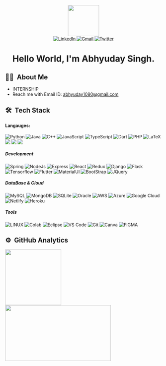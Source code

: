 <div id="header" align="center">
  <img src="https://media.giphy.com/media/M9gbBd9nbDrOTu1Mqx/giphy.gif" width="100"/>
  <div id="badges">
    <a href="https://www.linkedin.com/in/abhyuday1080/" target="_blank">
      <img alt="LinkedIn" src="https://img.shields.io/badge/LinkedIn-0077B5?style=for-the-badge&logo=linkedin&logoColor=white" />
    </a>
    <a href="mailto:abhyuday1080gmail.com" target="_blank">
      <img alt="Gmail" src="https://img.shields.io/badge/-gmail-%23D14836?style=for-the-badge&logo=Gmail&logoColor=white" />
    </a>
    <a href="https://twitter.com/abhyuday0007" target="_blank">
      <img alt="Twitter" src="https://img.shields.io/badge/-twitter-0077B5?style=for-the-badge&logo=Twitter&logoColor=white">
    </a>

  </div>
  <img src="https://komarev.com/ghpvc/?username=Sumitpathak721&style=flat-square&color=blue" alt=""/>
  <h1>
    Hello World, I'm Abhyuday Singh.
  </h1>
</div>



## 👨‍💻  &nbsp;About Me 

- INTERNSHIP
- Reach me with Email ID: <a href="mailto:abhyuday1080@gmail.com">abhyuday1080@gmail.com</a>


## 🛠 &nbsp;Tech Stack



<h4>Langauges:</h4>
<p> 
<img alt="Python" src="https://img.shields.io/badge/python-%2314354C.svg?style=for-the-badge&logo=python&logoColor=white"/>
<img alt="Java" src="https://img.shields.io/badge/Java-ED8B00?style=for-the-badge&logo=openjdk&logoColor=white" />
<img alt="C++" src="https://img.shields.io/badge/C%2B%2B-00599C?style=for-the-badge&logo=c%2B%2B&logoColor=white" />
<img alt="JavaScript" src="https://img.shields.io/badge/javascript-%23323330.svg?&style=for-the-badge&logo=javascript&logoColor=%23F7DF1E" />
<img alt="TypeScript" src="https://img.shields.io/badge/TypeScript-007ACC?style=for-the-badge&logo=typescript&logoColor=white" />
<img alt="Dart" src="https://img.shields.io/badge/Dart-0175C2?style=for-the-badge&logo=dart&logoColor=white"/>
<img alt="PHP" src="https://img.shields.io/badge/PHP-777BB4?style=for-the-badge&logo=php&logoColor=white"/>
<img alt="LaTeX" src="https://img.shields.io/badge/latex-%23008080.svg?style=for-the-badge&logo=latex&logoColor=white" />
<img src="https://img.shields.io/badge/HTML5-E34F26?style=for-the-badge&logo=html5&logoColor=white"/>
<img src="https://img.shields.io/badge/CSS3-1572B6?style=for-the-badge&logo=css3&logoColor=white"/>
<img src="https://img.shields.io/badge/Tailwind_CSS-38B2AC?style=for-the-badge&logo=tailwind-css&logoColor=white"/>

</p>
<h5>Development</h5>
<p>
<img alt="Spring" src="https://img.shields.io/badge/Spring-6DB33F?style=for-the-badge&logo=spring&logoColor=white"/>
<img alt="NodeJs" src="https://img.shields.io/badge/python-%2314354C.svg?style=for-the-badge&logo=python&logoColor=white"/>
<img alt="Express" src="https://img.shields.io/badge/Express.js-404D59?style=for-the-badge"/>  
<img alt="React" src="https://img.shields.io/badge/React-20232A?style=for-the-badge&logo=react&logoColor=61DAFB"/>
<img alt="Redux" src="https://img.shields.io/badge/Redux-593D88?style=for-the-badge&logo=redux&logoColor=white"/>
<img alt="Django" src="https://img.shields.io/badge/Django-092E20?style=for-the-badge&logo=django&logoColor=white"/>
<img alt="Flask" src="https://img.shields.io/badge/Flask-000000?style=for-the-badge&logo=flask&logoColor=white"/>
<img alt="Tensorflow" src="https://img.shields.io/badge/TensorFlow-FF6F00?style=for-the-badge&logo=tensorflow&logoColor=white"/>
<img alt="Flutter" src="https://img.shields.io/badge/Flutter-02569B?style=for-the-badge&logo=flutter&logoColor=white"/>
<img alt="MaterialUI" src="https://img.shields.io/badge/Material--UI-0081CB?style=for-the-badge&logo=material-ui&logoColor=white"/>
<img alt="BootStrap" src="https://img.shields.io/badge/Bootstrap-563D7C?style=for-the-badge&logo=bootstrap&logoColor=white"/>
<img alt="JQuery" src="https://img.shields.io/badge/jQuery-0769AD?style=for-the-badge&logo=jquery&logoColor=white"/>
</p>

<h5>DataBase & Cloud</h5>
<p>
<img alt="MySQL" src="https://img.shields.io/badge/MySQL-00000F?style=for-the-badge&logo=mysql&logoColor=white"/>
<img alt="MongoDB" src="https://img.shields.io/badge/MongoDB-4EA94B?style=for-the-badge&logo=mongodb&logoColor=white"/>
<img alt="SQLite" src="https://img.shields.io/badge/SQLite-07405E?style=for-the-badge&logo=sqlite&logoColor=white"/>
<img alt="Oracle" src="https://img.shields.io/badge/Oracle-F80000?style=for-the-badge&logo=oracle&logoColor=black"/>
<img alt="AWS" src="https://img.shields.io/badge/Amazon_AWS-232F3E?style=for-the-badge&logo=amazon-aws&logoColor=white"/>
<img alt="Azure" src="https://img.shields.io/badge/Microsoft_Azure-0089D6?style=for-the-badge&logo=microsoft-azure&logoColor=white"/>
<img alt="Google Cloud" src="https://img.shields.io/badge/Google_Cloud-4285F4?style=for-the-badge&logo=google-cloud&logoColor=white" />
<img alt="Netlify" src="https://img.shields.io/badge/Netlify-00C7B7?style=for-the-badge&logo=netlify&logoColor=white"/>
<img alt="Heroku" src="https://img.shields.io/badge/Heroku-430098?style=for-the-badge&logo=heroku&logoColor=white"/>
</p>

<h5>Tools</h5>
<p>
<img alt="LINUX" src="https://img.shields.io/badge/Linux-FCC624?style=for-the-badge&logo=linux&logoColor=white" />
<img alt="Colab" src="https://img.shields.io/badge/Colab-F9AB00?style=for-the-badge&logo=googlecolab&color=525252"/>
<img alt="Eclipse" src="https://img.shields.io/badge/Eclipse-2C2255?style=for-the-badge&logo=eclipse&logoColor=white"/>
<img alt="VS Code" src="https://img.shields.io/badge/Visual_Studio_Code-0078D4?style=for-the-badge&logo=visual%20studio%20code&logoColor=white"/>
<img alt="Git" src="https://img.shields.io/badge/GIT-E44C30?style=for-the-badge&logo=git&logoColor=white"/>
<img alt="Canva" src="https://img.shields.io/badge/Canva-00C4CC.svg?style=for-the-badge&logo=Canva&logoColor=white" />
<img alt="FIGMA" src="https://img.shields.io/badge/Figma-F24E1E.svg?style=for-the-badge&logo=Figma&logoColor=white" />
</p>


## ⚙️ &nbsp;GitHub Analytics

<p align="left">
<a href="https://github.com/abhyuday1080">
  <img height="180em" src="https://github-readme-stats-eight-theta.vercel.app/api?username=abhyuday1080&show_icons=true&theme=algolia&include_all_commits=true&count_private=true"/>
  <img height="180em" width = "340em" src="https://github-readme-stats-eight-theta.vercel.app/api/top-langs/?username=abhyuday1080&layout=compact&langs_count=8&theme=algolia"/>
</a>
</p>



 <!---
Lawful2002/Lawful2002 is a ✨ special ✨ repository because its `README.md` (this file) appears on your GitHub profile.
You can click the Preview link to take a look at your changes.
--->
